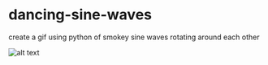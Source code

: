# dancing-sine-waves
create a gif using python of smokey sine waves rotating around each other

![alt text](https://i.imgur.com/ATGv9Z3.gif)
